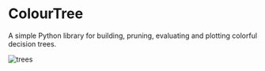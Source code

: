# ColourTree
A simple Python library for building, pruning, evaluating and plotting colorful decision trees.


![trees](https://user-images.githubusercontent.com/89645136/141701331-943299b5-c012-47a9-a07d-a966cb9f0a4d.png)

